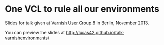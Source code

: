 # One VCL to rule all our environments
Slides for talk given at [Varnish User Group 8](https://www.varnish-cache.org/vug8) in Berlin, November 2013.

You can preview the slides at http://lucas42.github.io/talk-varnishenvironments/
